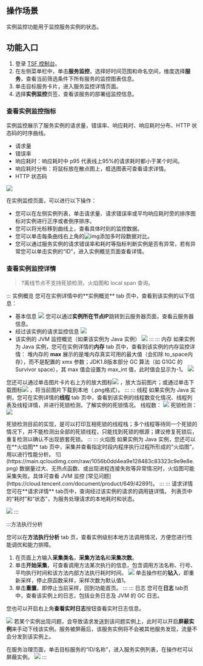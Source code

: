 ## 操作场景

实例监控功能用于监控服务实例的状态。

## 功能入口

1. 登录 [TSF 控制台](https://console.cloud.tencent.com/tsf/index)。
2. 在左侧菜单栏中，单击**服务监控**，选择好时间范围和命名空间，维度选择**服务**，查看当前筛选条件下所有服务的监控图表信息。
3. 单击目标服务卡片，进入服务监控详情页面。
4. 选择**实例监控**页签，查看该服务的部署组监控信息。

### 查看实例监控指标

实例监控展示了服务实例的请求量，错误率、响应耗时、响应耗时分布、HTTP 状态码的时序曲线。
- 请求量
- 错误率
- 响应耗时：响应耗时中 p95 代表线上95%的请求耗时都小于某个时间。
- 响应耗时分布：将鼠标放在散点图上，框选图表可查看请求详情。
- HTTP 状态码


![](https://qcloudimg.tencent-cloud.cn/raw/672a8515b032a3a3a6184348b5f88531.png)

在实例监控页面，可以进行以下操作：
- 您可以在左侧实例列表，单击请求量、请求错误率或平均响应耗时旁的排序图标对实例进行正序或者倒序排序。
- 您可以将光标移到曲线上，查看具体时刻的监控数据。
- 您可以单击每条曲线右上角的![img](https://main.qcloudimg.com/raw/7d2ae79ec8e992ec9252d909e74423e9.png)添加多时段数据对比。
- 您可以通过服务实例的请求错误率和耗时等指标判断实例是否有异常，若有异常您可以单击实例的“ID”，进入实例概览页面查看详情。



### 查看实例监控详情

> ?离线节点不支持死锁检测，火焰图和 local span 查询。



<dx-tabs>
   ::: 实例概览
   您可在实例详情中的**实例概览** tab 页中，查看到该实例的以下信息：

- 基本信息
  ![](https://qcloudimg.tencent-cloud.cn/raw/98a6a4a475362df960f93dbc82b2ed2a.png)
  您可以通过**实例所在节点IP**跳转到云服务器页面，查看云服务器信息。
- 经过该实例的请求监控信息
  ![](https://main.qcloudimg.com/raw/4d8014adaed6860f0d4b8e8f4a668afb.png)
- 该实例的 JVM 监控概览（如果该实例为 Java 实例）
  ![](https://main.qcloudimg.com/raw/b56dc5d6b6a0f81886dc2503bd557dde.png)
   :::
   ::: 内存
   如果实例为 Java 实例，您可在实例详情的**内存** tab 页中，查看到该实例的内存监控详情：
  <dx-alert infotype="explain" title="">
  堆内存的 **max** 展示的是堆内存真实可用的最大值（会扣除 to_space内存），而不是配置的 xmx 参数；JDK1.8版本部分 GC 算法（如 G1GC 的 Survivor space），其 max 值会设置为 max_int 值，此时值会显示为-1。
  </dx-alert>
  ![](https://main.qcloudimg.com/raw/74a13ceea3c30a5de276aa74b12548d9.png)

您还可以通过单击图片卡片右上方的放大图标<img src="https://main.qcloudimg.com/raw/c9a7b0fb759613666b13ece6cb9f32c3.png" style="margin:0;"> ，放大当前图片；或通过单击下载图标<img src="https://main.qcloudimg.com/raw/e5689012a21e45ac1170e916a2b63c63.png" style="margin:0;"> ，将当前图片下载到本地（.png格式）。
:::
::: 线程
如果实例为 Java 实例，您可在实例详情的**线程** tab 页中，查看到该实例的线程数变化情况、线程列表及线程详情，并进行死锁检测，了解实例的死锁情况。
线程数：
![](https://main.qcloudimg.com/raw/563edbf3f11700af6d5aaef8914dc980.png)
死锁检测：
![](https://main.qcloudimg.com/raw/d52be0c6edde1b0d3d7682fcbc6de66e.png)

<dx-alert infotype="explain" title="">
死锁检测目前的实现，是可以打印互相死锁的线程栈；多个线程等待同一个死锁的情况下，并不能检测出全部的死锁线程，只能找到死锁的根源；建议修复死锁后，重复检测以确认不出现嵌套死锁。
</dx-alert>
:::
::: 火焰图
如果实例为 Java 实例，您还可以在**火焰图** tab 页中，采集并查看指定时段内程序执行过程所形成的“火焰图”，用以进行性能分析。
![](https://main.qcloudimg.com/raw/1056b0dd4ea9e128483c83323c9e9e8e.png)

<dx-alert infotype="explain" title="">
数据量过大、无热点函数、或出现进程连接失败等异常情况时，火焰图可能采集失败。具体可查看 JVM 监控 [常见问题](https://cloud.tencent.com/document/product/649/42891)。
</dx-alert>
:::
::: 请求详情
您可在**请求详情** tab页中，查询经过该实例的请求的调用链详情。

<dx-alert infotype="explain" title="">
列表页中的“耗时”和“状态”，为服务处理请求的本地耗时和状态。
</dx-alert>

![](https://main.qcloudimg.com/raw/70972de8df302769c46f06fa3251c7bd.png)
:::

:::方法执行分析

您可以在**方法执行分析** tab 页，查看实例级别本地方法调用情况，方便您进行性能调优和能力排障。

1. 在页面上方输入**采集类名**，**采集方法名**和**采集次数**。
2. 单击**开始采集**，可查看调用方法某次执行的信息，包含调用方法名称、行号、平均执行时间和该方法内部方法执行耗时时间。
   ![](https://main.qcloudimg.com/raw/eb99e01a8a41d6297f5246255c5ddf05.png)
   单击操作栏的**钻入**，即重新采样，停止原函数采样，采样次数为默认值1。
3. 单击**重置**，即停止当前采样，回到功能首页。
   :::
   ::: 日志
   您可在**日志** tab页中，查看该实例上的日志，包括业务日志及 JVM 的 GC 日志。

您也可以开启右上角**查看实时日志**按钮查看实时日志信息。

![](https://qcloudimg.tencent-cloud.cn/raw/e7859f666292b128b54ecab77aac74e4.png)
若某个实例出现问题，会导致请求发送到该问题实例上，此时可以开启**屏蔽实例**来手动下线该实例。服务被屏蔽后，该服务实例将不会被其他服务发现，流量不会分发到该实例上。

在服务治理页面，单击目标服务的“ID/名称”，进入服务实例列表，在操作栏可以屏蔽实例。
![](https://main.qcloudimg.com/raw/d78cfab800413af968daa760f21e9871.png)
:::
</dx-tabs>
